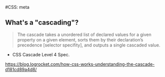 #CSS: meta

## What's a "cascading"?

> The cascade takes a unordered list of declared values for a given property on a given element, sorts them by their declaration’s precedence [selector specifity], and outputs a single cascaded value.

- CSS Cascade Level 4 Spec.

https://blog.logrocket.com/how-css-works-understanding-the-cascade-d181cd89a4d8/

